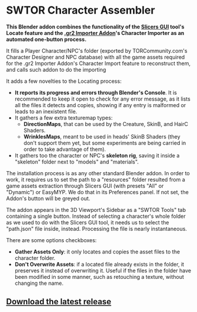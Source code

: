 # SWTOR Character Assembler

**This Blender addon combines the functionality of the [Slicers GUI](https://github.com/SWTOR-Slicers/Slicers-GUI) tool's Locate feature and the [.gr2 Importer Addon](https://github.com/SWTOR-Slicers/Granny2-Plug-In-Blender-2.8x)'s Character Importer as an automated one-button process.**

It fills a Player Character/NPC's folder (exported by TORCommunity.com's Character Designer and NPC database) with all the game assets required for the .gr2 Importer Addon's Character Import feature to reconstruct them, and calls such addon to do the importing

It adds a few novelties to the Locating process:
* **It reports its progress and errors through Blender's Console**. It is recommended to keep it open to check for any error message, as it lists all the files it detects and copies, showing if any entry is malformed or leads to an inexistent file.
* It gathers a few extra texturemap types:
  * **DirectionMaps**, that can be used by the Creature, SkinB, and HairC Shaders.
  * **WrinklesMaps**, meant to be used in heads' SkinB Shaders (they don't support them yet, but some experiments are being carried in order to take advantage of them).
* It gathers too the character or NPC's **skeleton rig**, saving it inside a "skeleton" folder next to "models" and "materials".

The installation process is as any other standard Blender addon. In order to work, it requires us to set the path to a "resources" folder resulted from a game assets extraction through Slicers GUI (with presets "All" or "Dynamic") or EasyMYP. We do that in its Preferences panel. If not set, the Addon's button will be greyed out.

The addon appears in the 3D Viewport's Sidebar as a "SWTOR Tools" tab containing a single button. Instead of selecting a character's whole folder as we used to do with the Slicers GUI tool, it needs us to select the "path.json" file inside, instead. Processing the file is nearly instantaneous.

There are some options checkboxes:

* **Gather Assets Only**: it only locates and copies the asset files to the character folder.
* **Don't Overwrite Assets**: if a located file already exists in the folder, it preserves it instead of overwriting it. Useful if the files in the folder have been modified in some manner, such as retouching a texture, without changing the name.

## **[Download the latest release](https://github.com/SWTOR-Slicers/SWTOR-Character-Locator/releases/latest)**
